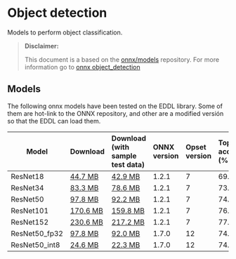# Object detection

Models to perform object classification.

> **Disclaimer:**
> 
> This document is a based on the [onnx/models](https://github.com/onnx/models/) repository. 
> For more information go to [onnx object_detection](https://github.com/onnx/models/tree/master/vision/object_detection_segmentation/)


## Models

The following onnx models have been tested on the EDDL library. Some of them are hot-link to the ONNX repository, and other are a modified versión so that the EDDL can load them.

|Model        |Download  |Download (with sample test data)| ONNX version |Opset version|Top-1 accuracy (%)|Top-5 accuracy (%)|
|-------------|:--------------|:--------------|:--------------|:--------------|:--------------|:--------------|
|ResNet18|    [44.7 MB](models/resnet18-v1-7.onnx)    |[42.9 MB](models/resnet18-v1-7.tar.gz)    |  1.2.1  |7| 69.93         |    89.29|
|ResNet34|    [83.3 MB](models/resnet34-v1-7.onnx)    | [78.6 MB](models/resnet34-v1-7.tar.gz)    |  1.2.1   |7|73.73         |     91.40           |
|ResNet50|    [97.8 MB](models/resnet50-v1-7.onnx)    |[92.2 MB](models/resnet50-v1-7.tar.gz)    |1.2.1    |7|74.93         |     92.38           |
|ResNet101|    [170.6 MB](models/resnet101-v1-7.onnx)   | [159.8 MB](models/resnet101-v1-7.tar.gz)    |  1.2.1  |7  | 76.48         |     93.20         |
|ResNet152|    [230.6 MB](models/resnet152-v1-7.onnx)    |[217.2 MB](models/resnet152-v1-7.tar.gz)    | 1.2.1  |7 |77.11         |     93.61         |
|ResNet50_fp32| [97.8 MB](models/resnet50-v1-12.onnx) |[92.0 MB](models/resnet50-v1-12.tar.gz)   |1.7.0 |12 |74.97 |92.33 |
|ResNet50_int8| [24.6 MB](models/resnet50-v1-12-int8.onnx) |[22.3 MB](models/resnet50-v1-12-int8.tar.gz) |1.7.0 |12 |74.77 |92.32 |

